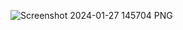 ![Screenshot 2024-01-27 145704 PNG](https://github.com/developerabiyan/Calculator/assets/145971451/fee37df7-339b-4d18-a509-57c8d0084709)
